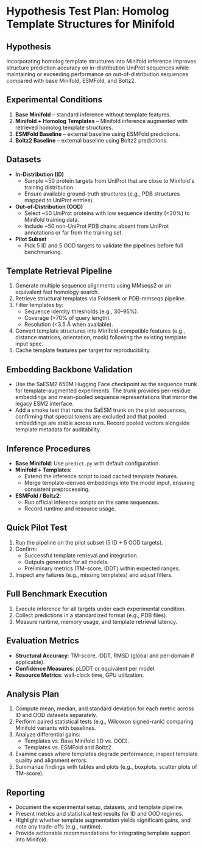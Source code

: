 # Hypothesis Test Plan: Homolog Template Structures for Minifold

## Hypothesis
Incorporating homolog template structures into Minifold inference improves structure prediction accuracy on in-distribution UniProt sequences while maintaining or exceeding performance on out-of-distribution sequences compared with base Minifold, ESMFold, and Boltz2.

## Experimental Conditions
1. **Base Minifold** – standard inference without template features.
2. **Minifold + Homolog Templates** – Minifold inference augmented with retrieved homolog template structures.
3. **ESMFold Baseline** – external baseline using ESMFold predictions.
4. **Boltz2 Baseline** – external baseline using Boltz2 predictions.

## Datasets
- **In-Distribution (ID)**
  - Sample ~50 protein targets from UniProt that are close to Minifold's training distribution.
  - Ensure available ground-truth structures (e.g., PDB structures mapped to UniProt entries).
- **Out-of-Distribution (OOD)**
  - Select ~50 UniProt proteins with low sequence identity (<30%) to Minifold training data.
  - Include ~50 non-UniProt PDB chains absent from UniProt annotations or far from the training set.
- **Pilot Subset**
  - Pick 5 ID and 5 OOD targets to validate the pipelines before full benchmarking.

## Template Retrieval Pipeline
1. Generate multiple sequence alignments using MMseqs2 or an equivalent fast homology search.
2. Retrieve structural templates via Foldseek or PDB-mmseqs pipeline.
3. Filter templates by:
   - Sequence identity thresholds (e.g., 30–95%).
   - Coverage (>70% of query length).
   - Resolution (<3.5 Å when available).
4. Convert template structures into Minifold-compatible features (e.g., distance matrices, orientation, mask) following the existing template input spec.
5. Cache template features per target for reproducibility.

## Embedding Backbone Validation
- Use the SaESM2 650M Hugging Face checkpoint as the sequence trunk for template-augmented experiments. The trunk provides per-residue embeddings and mean-pooled sequence representations that mirror the legacy ESM2 interface.
- Add a smoke test that runs the SaESM trunk on the pilot sequences, confirming that special tokens are excluded and that pooled embeddings are stable across runs. Record pooled vectors alongside template metadata for auditability.

## Inference Procedures
- **Base Minifold**: Use `predict.py` with default configuration.
- **Minifold + Templates**:
  - Extend the inference script to load cached template features.
  - Merge template-derived embeddings into the model input, ensuring consistent preprocessing.
- **ESMFold / Boltz2**:
  - Run official inference scripts on the same sequences.
  - Record runtime and resource usage.

## Quick Pilot Test
1. Run the pipeline on the pilot subset (5 ID + 5 OOD targets).
2. Confirm:
   - Successful template retrieval and integration.
   - Outputs generated for all models.
   - Preliminary metrics (TM-score, lDDT) within expected ranges.
3. Inspect any failures (e.g., missing templates) and adjust filters.

## Full Benchmark Execution
1. Execute inference for all targets under each experimental condition.
2. Collect predictions in a standardized format (e.g., PDB files).
3. Measure runtime, memory usage, and template retrieval latency.

## Evaluation Metrics
- **Structural Accuracy**: TM-score, lDDT, RMSD (global and per-domain if applicable).
- **Confidence Measures**: pLDDT or equivalent per model.
- **Resource Metrics**: wall-clock time, GPU utilization.

## Analysis Plan
1. Compute mean, median, and standard deviation for each metric across ID and OOD datasets separately.
2. Perform paired statistical tests (e.g., Wilcoxon signed-rank) comparing Minifold variants with baselines.
3. Analyze differential gains:
   - Templates vs. Base Minifold (ID vs. OOD).
   - Templates vs. ESMFold and Boltz2.
4. Examine cases where templates degrade performance; inspect template quality and alignment errors.
5. Summarize findings with tables and plots (e.g., boxplots, scatter plots of TM-score).

## Reporting
- Document the experimental setup, datasets, and template pipeline.
- Present metrics and statistical test results for ID and OOD regimes.
- Highlight whether template augmentation yields significant gains, and note any trade-offs (e.g., runtime).
- Provide actionable recommendations for integrating template support into Minifold.

